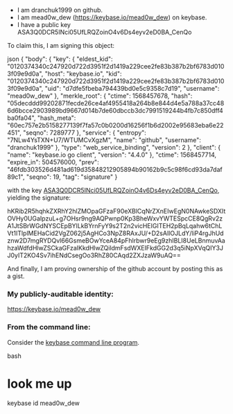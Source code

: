 

  * I am dranchuk1999 on github.
  * I am mead0w_dew (https://keybase.io/mead0w_dew) on keybase.
  * I have a public key ASA3Q0DCR5INci05UfLRQZoinO4v6Ds4eyv2eD0BA_CenQo

To claim this, I am signing this object:

json
{
  "body": {
    "key": {
      "eldest_kid": "0120374340c247920d722d3951f2d1419a229cee2fe83b387b2bf6783d0103f09e9d0a",
      "host": "keybase.io",
      "kid": "0120374340c247920d722d3951f2d1419a229cee2fe83b387b2bf6783d0103f09e9d0a",
      "uid": "d7dfe5fbeba794439bd0e5c9358c7d19",
      "username": "mead0w_dew"
    },
    "merkle_root": {
      "ctime": 1568457678,
      "hash": "05decddd99202871fecde26ce4af4955418a264b8e844d4e5a788a37cc486d6bcce2903989bd9667d014b7de60dbccb3dc7991519244b4fb7c850dff4ba0fa04",
      "hash_meta": "60ec757e2b5158277139f7fa57c0b0200d16256f1b6d2002e95683eba6e22451",
      "seqno": 7289777
    },
    "service": {
      "entropy": "7NLw4YsTXN+U7/WTUMCvXgzM",
      "name": "github",
      "username": "dranchuk1999"
    },
    "type": "web_service_binding",
    "version": 2
  },
  "client": {
    "name": "keybase.io go client",
    "version": "4.4.0"
  },
  "ctime": 1568457714,
  "expire_in": 504576000,
  "prev": "46fdb303526d481ad619d35848212905894b90162b9c5c98f6cd93da7daf89c1",
  "seqno": 19,
  "tag": "signature"
}


with the key [ASA3Q0DCR5INci05UfLRQZoinO4v6Ds4eyv2eD0BA_CenQo](https://keybase.io/mead0w_dew), yielding the signature:


hKRib2R5hqhkZXRhY2hlZMOpaGFzaF90eXBlCqNrZXnEIwEgN0NAwkeSDXItOVHy0UGaIpzuL+g7OHsr9ng9AQPwnp0Kp3BheWxvYWTESpcCE8QgRv2zA1JtSBrWGdNYSCEpBYlLkBYrnFyY9s2T2n2vicHEIGITEH2pBqLqahw6tChLVt1ITlplMEHaCid2VgZ062j5AgHCo3NpZ8RAxJU/+D2sAIlOJLdY/liP4rgJhUdznw2D7mgRYDQvl66GsmeBOwYceA84pFhlrbwr9eEg9zhIBLI8UeLBnmuvAahzaWdfdHlwZSCkaGFzaIKkdHlwZQildmFsdWXEIFkdGG2d3q5iNpXVqQIY3JJ0yIT2KO4Sv7ihENdCsegOo3RhZ80CAqd2ZXJzaW9uAQ==



And finally, I am proving ownership of the github account by posting this as a gist.

### My publicly-auditable identity:

https://keybase.io/mead0w_dew

### From the command line:

Consider the [keybase command line program](https://keybase.io/download).

bash
# look me up
keybase id mead0w_dew
